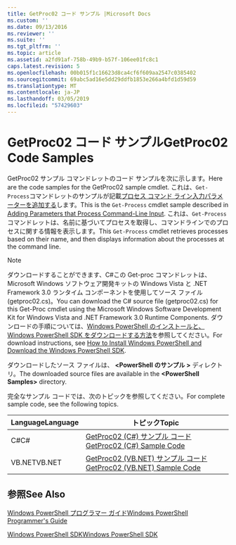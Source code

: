 ```yaml
---
title: GetProc02 コード サンプル |Microsoft Docs
ms.custom: ''
ms.date: 09/13/2016
ms.reviewer: ''
ms.suite: ''
ms.tgt_pltfrm: ''
ms.topic: article
ms.assetid: a2fd91af-758b-49b9-b57f-106ee01fc8c1
caps.latest.revision: 5
ms.openlocfilehash: 00b015f1c16623d8ca4cf6f609aa2547c0385402
ms.sourcegitcommit: 69abc5ad16e5dd29ddfb1853e266a4bfd1d59d59
ms.translationtype: MT
ms.contentlocale: ja-JP
ms.lasthandoff: 03/05/2019
ms.locfileid: "57429603"
---
```

# <a name="getproc02-code-samples"></a><span data-ttu-id="696e1-102">GetProc02 コード サンプル</span><span class="sxs-lookup"><span data-stu-id="696e1-102">GetProc02 Code Samples</span></span>

<span data-ttu-id="696e1-103">GetProc02 サンプル コマンドレットのコード サンプルを次に示します。</span><span class="sxs-lookup"><span data-stu-id="696e1-103">Here are the code samples for the GetProc02 sample cmdlet.</span></span> <span data-ttu-id="696e1-104">これは、`Get-Process`コマンドレットのサンプルが記載[プロセス コマンド ライン入力パラメーターを追加する](../cmdlet/adding-parameters-that-process-command-line-input.md)します。</span><span class="sxs-lookup"><span data-stu-id="696e1-104">This is the `Get-Process` cmdlet sample described in [Adding Parameters that Process Command-Line Input](../cmdlet/adding-parameters-that-process-command-line-input.md).</span></span> <span data-ttu-id="696e1-105">これは、`Get-Process`コマンドレットは、名前に基づいてプロセスを取得し、コマンドラインでのプロセスに関する情報を表示します。</span><span class="sxs-lookup"><span data-stu-id="696e1-105">This `Get-Process` cmdlet retrieves processes based on their name, and then displays information about the processes at the command line.</span></span>

> [!NOTE]
> <span data-ttu-id="696e1-106">ダウンロードすることができます、C#この Get-proc コマンドレットは、Microsoft Windows ソフトウェア開発キットの Windows Vista と .NET Framework 3.0 ランタイム コンポーネントを使用してソース ファイル (getproc02.cs)。</span><span class="sxs-lookup"><span data-stu-id="696e1-106">You can download the C# source file (getproc02.cs) for this Get-Proc cmdlet using the Microsoft Windows Software Development Kit for Windows Vista and .NET Framework 3.0 Runtime Components.</span></span> <span data-ttu-id="696e1-107">ダウンロードの手順については、[Windows PowerShell のインストールと、Windows PowerShell SDK をダウンロードする方法](/powershell/developer/installing-the-windows-powershell-sdk)を参照してください。</span><span class="sxs-lookup"><span data-stu-id="696e1-107">For download instructions, see [How to Install Windows PowerShell and Download the Windows PowerShell SDK](/powershell/developer/installing-the-windows-powershell-sdk).</span></span>
>
> <span data-ttu-id="696e1-108">ダウンロードしたソース ファイルは、  **\<PowerShell のサンプル >** ディレクトリ。</span><span class="sxs-lookup"><span data-stu-id="696e1-108">The downloaded source files are available in the **\<PowerShell Samples>** directory.</span></span>

<span data-ttu-id="696e1-109">完全なサンプル コードでは、次のトピックを参照してください。</span><span class="sxs-lookup"><span data-stu-id="696e1-109">For complete sample code, see the following topics.</span></span>

|<span data-ttu-id="696e1-110">Language</span><span class="sxs-lookup"><span data-stu-id="696e1-110">Language</span></span>|<span data-ttu-id="696e1-111">トピック</span><span class="sxs-lookup"><span data-stu-id="696e1-111">Topic</span></span>|
|--------------|-----------|
|<span data-ttu-id="696e1-112">C#</span><span class="sxs-lookup"><span data-stu-id="696e1-112">C#</span></span>|[<span data-ttu-id="696e1-113">GetProc02 (C#) サンプル コード</span><span class="sxs-lookup"><span data-stu-id="696e1-113">GetProc02 (C#) Sample Code</span></span>](./getproc02-csharp-sample-code.md)|
|<span data-ttu-id="696e1-114">VB.NET</span><span class="sxs-lookup"><span data-stu-id="696e1-114">VB.NET</span></span>|[<span data-ttu-id="696e1-115">GetProc02 (VB.NET) サンプル コード</span><span class="sxs-lookup"><span data-stu-id="696e1-115">GetProc02 (VB.NET) Sample Code</span></span>](./getproc02-vb-net-sample-code.md)|

## <a name="see-also"></a><span data-ttu-id="696e1-116">参照</span><span class="sxs-lookup"><span data-stu-id="696e1-116">See Also</span></span>

[<span data-ttu-id="696e1-117">Windows PowerShell プログラマー ガイド</span><span class="sxs-lookup"><span data-stu-id="696e1-117">Windows PowerShell Programmer's Guide</span></span>](./windows-powershell-programmer-s-guide.md)

[<span data-ttu-id="696e1-118">Windows PowerShell SDK</span><span class="sxs-lookup"><span data-stu-id="696e1-118">Windows PowerShell SDK</span></span>](../windows-powershell-reference.md)